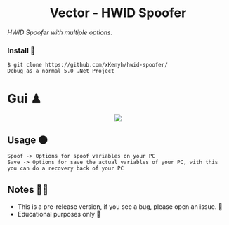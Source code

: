 <h1 align="center"> Vector - HWID Spoofer </h1
  
_HWID Spoofer with multiple options._
  
### Install 🔪
```
$ git clone https://github.com/xKenyh/hwid-spoofer/
Debug as a normal 5.0 .Net Project
```

# Gui ♟
  <p align=center>
      <image src="https://cdn.discordapp.com/attachments/852696157737713664/854149019579187220/unknown.png"> 
  <p/>

  
## Usage 🌑
```
Spoof -> Options for spoof variables on your PC
Save -> Options for save the actual variables of your PC, with this you can do a recovery back of your PC
```
  
## Notes 🏴‍☠️
* This is a pre-release version, if you see a bug, please open an issue. 🖤 
* Educational purposes only 🚫
